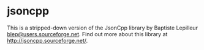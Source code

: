 # jsoncpp

This is a stripped-down version of the JsonCpp library by Baptiste Lepilleur <blep@users.sourceforge.net>. Find out more about this library at http://jsoncpp.sourceforge.net/.